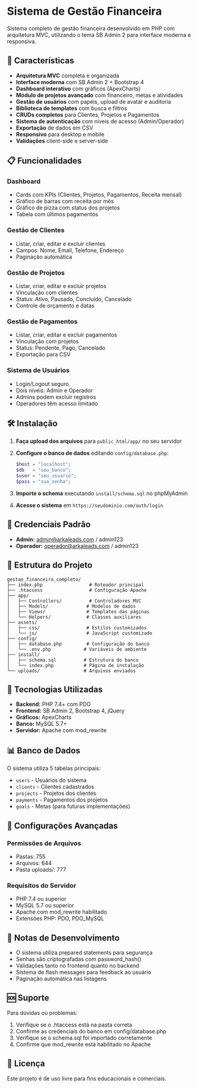 
# Sistema de Gestão Financeira

Sistema completo de gestão financeira desenvolvido em PHP com arquitetura MVC, utilizando o tema SB Admin 2 para interface moderna e responsiva.

## 🚀 Características

- **Arquitetura MVC** completa e organizada
- **Interface moderna** com SB Admin 2 + Bootstrap 4
- **Dashboard interativo** com gráficos (ApexCharts)
- **Módulo de projetos avançado** com financeiro, metas e atividades
- **Gestão de usuários** com papéis, upload de avatar e auditoria
- **Biblioteca de templates** com busca e filtros
- **CRUDs completos** para Clientes, Projetos e Pagamentos
- **Sistema de autenticação** com níveis de acesso (Admin/Operador)
- **Exportação** de dados em CSV
- **Responsivo** para desktop e mobile
- **Validações** client-side e server-side

## 📋 Funcionalidades

### Dashboard
- Cards com KPIs (Clientes, Projetos, Pagamentos, Receita mensal)
- Gráfico de barras com receita por mês
- Gráfico de pizza com status dos projetos
- Tabela com últimos pagamentos

### Gestão de Clientes
- Listar, criar, editar e excluir clientes
- Campos: Nome, Email, Telefone, Endereço
- Paginação automática

### Gestão de Projetos
- Listar, criar, editar e excluir projetos
- Vinculação com clientes
- Status: Ativo, Pausado, Concluído, Cancelado
- Controle de orçamento e datas

### Gestão de Pagamentos
- Listar, criar, editar e excluir pagamentos
- Vinculação com projetos
- Status: Pendente, Pago, Cancelado
- Exportação para CSV

### Sistema de Usuários
- Login/Logout seguro
- Dois níveis: Admin e Operador
- Admins podem excluir registros
- Operadores têm acesso limitado

## 🛠️ Instalação

1. **Faça upload dos arquivos** para `public_html/app/` no seu servidor

2. **Configure o banco de dados** editando `config/database.php`:
   ```php
   $host = "localhost";
   $db   = "seu_banco";
   $user = "seu_usuario";
   $pass = "sua_senha";
   ```

3. **Importe o schema** executando `install/schema.sql` no phpMyAdmin

4. **Acesse o sistema** em `https://seudominio.com/auth/login`

## 🔐 Credenciais Padrão

- **Admin:** admin@arkaleads.com / admin123
- **Operador:** operador@arkaleads.com / admin123

## 📁 Estrutura do Projeto

```
gestao_financeira_completo/
├── index.php                 # Roteador principal
├── .htaccess                 # Configuração Apache
├── app/
│   ├── Controllers/          # Controladores MVC
│   ├── Models/              # Modelos de dados
│   ├── Views/               # Templates das páginas
│   └── Helpers/             # Classes auxiliares
├── assets/
│   ├── css/                 # Estilos customizados
│   └── js/                  # JavaScript customizado
├── config/
│   ├── database.php         # Configuração do banco
│   └── .env.php            # Variáveis de ambiente
├── install/
│   ├── schema.sql          # Estrutura do banco
│   └── index.php           # Página de instalação
└── uploads/                # Arquivos enviados
```

## 🎨 Tecnologias Utilizadas

- **Backend:** PHP 7.4+ com PDO
- **Frontend:** SB Admin 2, Bootstrap 4, jQuery
- **Gráficos:** ApexCharts
- **Banco:** MySQL 5.7+
- **Servidor:** Apache com mod_rewrite

## 📊 Banco de Dados

O sistema utiliza 5 tabelas principais:
- `users` - Usuários do sistema
- `clients` - Clientes cadastrados
- `projects` - Projetos dos clientes
- `payments` - Pagamentos dos projetos
- `goals` - Metas (para futuras implementações)

## 🔧 Configurações Avançadas

### Permissões de Arquivos
- Pastas: 755
- Arquivos: 644
- Pasta uploads/: 777

### Requisitos do Servidor
- PHP 7.4 ou superior
- MySQL 5.7 ou superior
- Apache com mod_rewrite habilitado
- Extensões PHP: PDO, PDO_MySQL

## 📝 Notas de Desenvolvimento

- O sistema utiliza prepared statements para segurança
- Senhas são criptografadas com password_hash()
- Validações tanto no frontend quanto no backend
- Sistema de flash messages para feedback ao usuário
- Paginação automática nas listagens

## 🆘 Suporte

Para dúvidas ou problemas:
1. Verifique se o .htaccess está na pasta correta
2. Confirme as credenciais do banco em config/database.php
3. Verifique se o schema.sql foi importado corretamente
4. Confirme que mod_rewrite está habilitado no Apache

## 📄 Licença

Este projeto é de uso livre para fins educacionais e comerciais.
